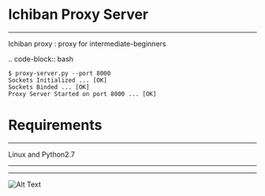 # Ichiban Proxy Server
-------------
Ichiban proxy : proxy for intermediate-beginners

.. code-block:: bash

    $ proxy-server.py --port 8000
    Sockets Initialized ... [OK]
    Sockets Binded ... [OK]
    Proxy Server Started on port 8000 ... [OK]   

# Requirements
-------------
Linux and Python2.7

-------------
-------------
![Alt Text](https://i.pinimg.com/originals/e3/2b/d8/e32bd8dff8e413a2fd1b7602994584f5.gif)
